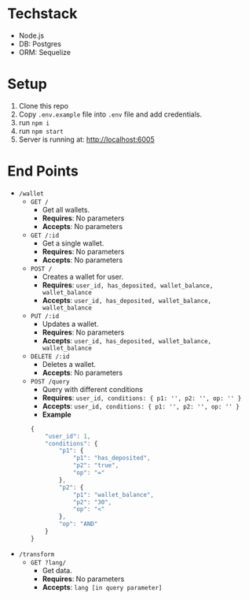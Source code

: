 # Techstack

- Node.js
- DB: Postgres
- ORM: Sequelize

# Setup

1. Clone this repo
2. Copy `.env.example` file into `.env` file and add credentials.
3. run `npm i`
4. run `npm start`
5. Server is running at: [http://localhost:6005](http://localhost:6005)

# End Points

* `/wallet`
    * `GET /`
        * Get all wallets.
        * **Requires**: No parameters
        * **Accepts**: No parameters
    * `GET /:id`
        * Get a single wallet.
        * **Requires**: No parameters
        * **Accepts**: No parameters
    * `POST /`
        * Creates a wallet for user.
        * **Requires**: `user_id, has_deposited, wallet_balance, wallet_balance`
        * **Accepts**: `user_id, has_deposited, wallet_balance, wallet_balance`
    * `PUT /:id`
        * Updates a wallet.
        * **Requires**: No parameters
        * **Accepts**: `user_id, has_deposited, wallet_balance, wallet_balance`
    * `DELETE /:id`
        * Deletes a wallet.
        * **Accepts**: No parameters
    * `POST /query`
        * Query with different conditions
        * **Requires**: `user_id, conditions: { p1: '', p2: '', op: '' }`
        * **Accepts**: `user_id, conditions: { p1: '', p2: '', op: '' }`
        * **Example**
        ```javascript
        {
            "user_id": 1,
            "conditions": {
                "p1": {
                    "p1": "has_deposited",
                    "p2": "true",
                    "op": "="
                },
                "p2": {
                    "p1": "wallet_balance",
                    "p2": "30",
                    "op": "<"
                },
                "op": "AND"
            }
        }
        ```
* `/transform`
    * `GET ?lang/`
        * Get data.
        * **Requires**: No parameters
        * **Accepts**: `lang [in query parameter]`
